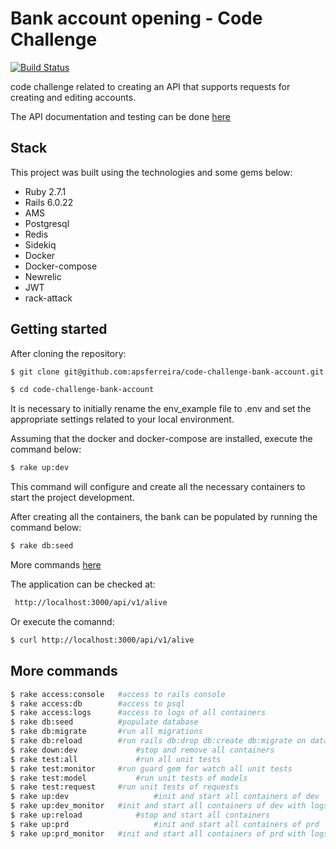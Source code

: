 # Bank account opening - Code Challenge

[![Build Status](https://travis-ci.org/apsferreira/code-challenge-bank-account.svg?branch=master)](https://travis-ci.org/apsferreira/code-challenge-bank-account)

code challenge related to creating an API that supports requests for creating and editing accounts.

The API documentation and testing can be done [here](http://docs.docker.com/compose/compose-file/#build)

## Stack

This project was built using the technologies and some gems below:

- Ruby 2.7.1
- Rails 6.0.22
- AMS
- Postgresql
- Redis
- Sidekiq
- Docker
- Docker-compose
- Newrelic
- JWT
- rack-attack

## Getting started

After cloning the repository:

```bash
$ git clone git@github.com:apsferreira/code-challenge-bank-account.git
```

```bash
$ cd code-challenge-bank-account
```

It is necessary to initially rename the env_example file to .env and set the appropriate settings related to your local environment.

Assuming that the docker and docker-compose are installed, execute the command below:

```bash
$ rake up:dev
```

This command will configure and create all the necessary containers to start the project development.

After creating all the containers, the bank can be populated by running the command below:

```bash
$ rake db:seed
```

More commands [here](#-more-commands) 

The application can be checked at:

```bash
 http://localhost:3000/api/v1/alive
```

Or  execute the comannd:

```bash
$ curl http://localhost:3000/api/v1/alive
```

## More commands

```bash
$ rake access:console   #access to rails console 
$ rake access:db        #access to psql 
$ rake access:logs      #access to logs of all containers
$ rake db:seed          #populate database
$ rake db:migrate       #run all migrations
$ rake db:reload        #run rails db:drop db:create db:migrate on database
$ rake down:dev     		#stop and remove all containers 
$ rake test:all     		#run all unit tests 
$ rake test:monitor     #run guard gem for watch all unit tests 
$ rake test:model   		#run unit tests of models
$ rake test:request     #run unit tests of requests 
$ rake up:dev 					#init and start all containers of dev
$ rake up:dev_monitor   #init and start all containers of dev with logs
$ rake up:reload    		#stop and start all containers
$ rake up:prd   				#init and start all containers of prd 
$ rake up:prd_monitor   #init and start all containers of prd with logs
```
